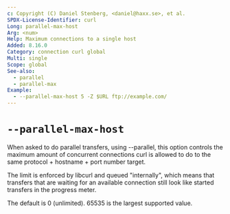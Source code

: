 ```yaml
---
c: Copyright (C) Daniel Stenberg, <daniel@haxx.se>, et al.
SPDX-License-Identifier: curl
Long: parallel-max-host
Arg: <num>
Help: Maximum connections to a single host
Added: 8.16.0
Category: connection curl global
Multi: single
Scope: global
See-also:
  - parallel
  - parallel-max
Example:
  - --parallel-max-host 5 -Z $URL ftp://example.com/
---
```


# `--parallel-max-host`

When asked to do parallel transfers, using --parallel, this option controls
the maximum amount of concurrent connections curl is allowed to do to the same
protocol + hostname + port number target.

The limit is enforced by libcurl and queued "internally", which means that
transfers that are waiting for an available connection still look like started
transfers in the progress meter.

The default is 0 (unlimited). 65535 is the largest supported value.
